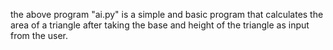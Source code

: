 the above program "ai.py" is a simple and basic program that calculates the area of a triangle after taking the base and height of the triangle as input from the user.
